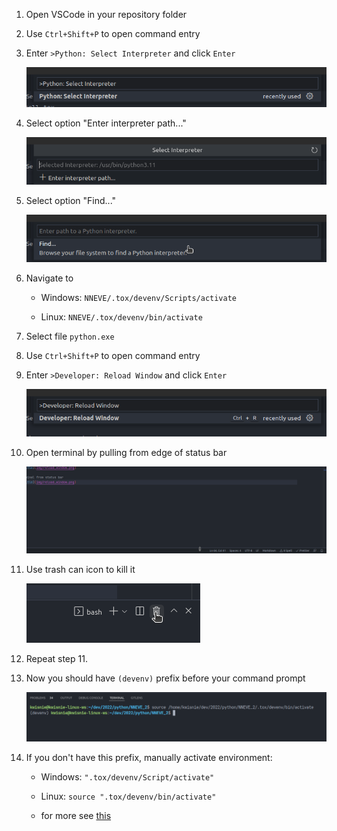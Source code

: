 1. Open VSCode in your repository folder

2. Use `Ctrl+Shift+P` to open command entry

3. Enter `>Python: Select Interpreter` and click `Enter`

   ![Image title](img/select_interpreter.png)

4. Select option "Enter interpreter path..."

   ![Image title](img/enter_interpreter_path.png)

5. Select option "Find..."

   ![Image title](img/find_path.png)

6. Navigate to

    - Windows: `NNEVE/.tox/devenv/Scripts/activate`

    - Linux: `NNEVE/.tox/devenv/bin/activate`

7. Select file `python.exe`

8. Use `Ctrl+Shift+P` to open command entry

9. Enter `>Developer: Reload Window` and click `Enter`

    ![Image title](img/reload_window.png)

10. Open terminal by pulling from edge of status bar

    ![Image title](img/open_terminal_s.png)

11. Use trash can icon to kill it

    ![Image title](img/trash.png)

12. Repeat step 11.

13. Now you should have `(devenv)` prefix before your command prompt

    ![Image title](img/terminal.png)

14. If you don't have this prefix, manually activate environment:

    - Windows: `".tox/devenv/Script/activate"`

    - Linux: `source ".tox/devenv/bin/activate"`

    - for more see [this](https://docs.python.org/3/tutorial/venv.html)
